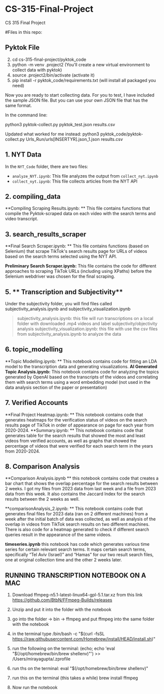 # CS-315-Final-Project
CS 315 Final Project  <br />

#Files in this repo: 

## Pyktok File <br />
2. cd cs-315-final-project/pyktok_code <br />
3. python -m venv .project2  (You'll create a new virtual environment to collect data with pyktok) <br />
4. source .project2/bin/activate (activate it) <br />
5. pip install -r pyktok_code/requirements.txt (will install all packaged you need) <br />

Now you are ready to start collecting data. For you to test, I have included the sample JSON file. But you can use your own JSON file that has the same format. <br />

In the command line: <br />

python3 pyktok-collect.py pyktok_test.json results.csv

Updated what worked for me instead:
python3 pyktok_code/pyktok-collect.py Urls_Run/urls[INSERTYR].json_1.json results.csv

## 1. NYT Data
In the `NYT_Code` folder, there are two files:

- `analyze_NYT.ipynb`: This file analyzes the output from `collect_nyt.ipynb`
- `collect_nyt.ipynb`: This file collects articles from the NYT API

## 2. **compiling_data**
   **Compiling Scraping Results.ipynb: ** This file contains functions that compile the Pyktok-scraped data on each video with the search terms and video transcript.

## 3. **search_results_scraper**
   **Final Search Scraper.ipynb: ** This file contains functions (based on Selenium) that scrape TikTok's search results page for URLs of videos based on the search terms selected using the NYT API.

   **Preliminary Search Scraper.ipynb:** This file contains the code for different approaches to scraping TikTok URLs (including using XPaths) before the Selenium webdriver was chosen for the final scraping. 

## 5. ** Transcription and Subjectivity**
Under the subjectivity folder, you will find files called subjectivity_analysis.ipynb and subjectivity_visualization.ipynb
>  subjectivity_analysis.ipynb: this file will run transcriptions on a local folder with downloaded .mp4 videos and label subjectivity/objectivity analysis
> subjectivity_visualization.ipynb: this file with use the csv files from subjectivity_analysis.ipynb to analyze the data

## 6. **topic_modelling**
   **Topic Modelling.ipynb: ** This notebook contains code for fitting an LDA model to the transcription data and generating visualizations. 
**AI Generated Topic Analysis.ipynb:** This notebook contains code for analyzing the topics generated by OpenAI based on the transcripts of the videos and correlating them with search terms using a word embedding model (not used in the data analysis section of the paper or presentation)

## 7. Verified Accounts
**Final Project Heatmap.ipynb: ** This notebook contains code that generates heatmaps for the verification status of videos on the search results page of TikTok in order of appearance on page for each year from 2020-2024.
**Summary.ipynb: ** This notebook contains code that generates table for the search results that showed the most and least videos from verified accounts, as well as graphs that showed the percentage of videos that were verified for each search term in the years from 2020-2024.

## 8. Comparison Analysis
**Comparison Analysis.ipynb ** this notebook contains code that creates a bar chart that shows the overlap percentage for the search results between 2 weeks. I got my files from 2023 data from last week and a file from 2023 data from this week.  It also contains the Jaccard Index for the search results between the 2 weeks as well.

**comparisonAnalysis_2.ipynb: ** This notebook contains code that generates final files for 2023 data (ran on 2 different machines) from a week after the initial batch of data was collected, as well as analysis of the overlap in videos from TikTok search results on two different machines. There is also code for a heatmap generated to check if different search queries result in the appearance of the same videos.

**timeseries.ipynb** this notebook has code which generates various time series for certain relevant search terms. It maps certain search terms, specifically “Tel Aviv (Israel)” and “Hamas” for our two result search files, one at original collection time and the other 2 weeks later. 



## RUNNING TRANSCRIPTION NOTEBOOK ON A MAC
1. Download ffmpeg-n5.1-latest-linux64-gpl-5.1.tar.xz from this link https://github.com/BtbN/FFmpeg-Builds/releases
2. Unzip and put it into the folder with the notebook
3. go into the folder -> bin -> ffmpeg and put ffmpeg into the same folder with the notebook
4. in the terminal type 
/bin/bash -c "$(curl -fsSL https://raw.githubusercontent.com/Homebrew/install/HEAD/install.sh)"

5. run the following on the terminal: 
(echo; echo 'eval "$(/opt/homebrew/bin/brew shellenv)"') >> /Users/mirayagupta/.zprofile

6. run ths on the terminal: 
eval "$(/opt/homebrew/bin/brew shellenv)"

7. run this on the terminal (this takes a while)
brew install ffmpeg

8. Now run the notebook
